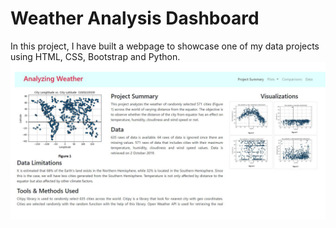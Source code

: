 # Weather Analysis Dashboard
In this project, I have built a webpage to showcase one of my data projects using HTML, CSS, Bootstrap and Python. 
[![Preview](preview.jpg)](https://ahmedgurbuz.github.io/WeatherAnalysis/index.html)
